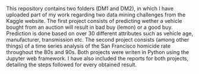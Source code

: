 This repository contains two folders (DM1 and DM2), in which I have uploaded part of my work regarding two data mining challenges from the Kaggle website. 
The first project consists of predicting wether a vehicle bought from an auction will result in bad buy (lemon) or a good buy. Prediction is done based on over 30 different attributes such as vehicle age, manufacturer, transmission etc. 
The second project consists (among other things) of a time series analysis of the San Francisco homicide rate throughout the 80s and 90s.
Both projects were writen in Python using the Jupyter web framework. I have also included the reports for both projects, detailing the steps followed for every obtained result.

